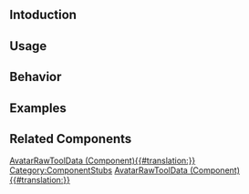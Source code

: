 <languages></languages> <translate>

## Intoduction

## Usage

## Behavior

## Examples

## Related Components

</translate>

[AvatarRawToolData
(Component){{#translation:}}](Category:Components{{#translation:}} "wikilink")
[Category:ComponentStubs](Category:ComponentStubs "wikilink")
[AvatarRawToolData
(Component){{#translation:}}](Category:Components:Users:Common_Avatar_System{{#translation:}} "wikilink")